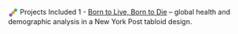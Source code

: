 <img src="https://raw.githubusercontent.com/marcosaccomandi/Data-BI-Portfolio/main/assets/section_icon_color.svg" width="20" align="center"/> Projects Included 
1 -  [Born to Live, Born to Die](born-to-live-born-to-die/README.md) – global health and demographic analysis in a New York Post tabloid design.
